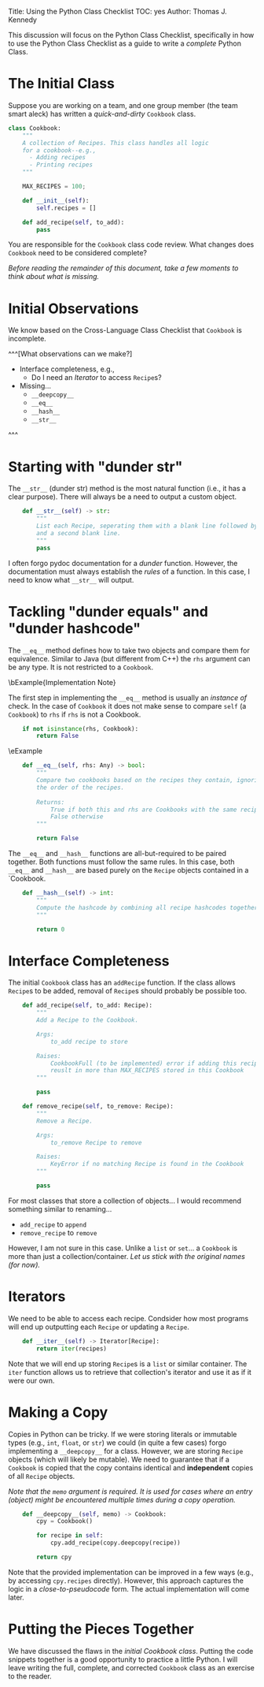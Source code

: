 Title: Using the Python Class Checklist
TOC: yes
Author: Thomas J. Kennedy


This discussion will focus on the Python Class Checklist, specifically in how to
use the Python Class Checklist as a guide to write a *complete* Python Class.


# The Initial Class

Suppose you are working on a team, and one group member (the team smart aleck)
has written a *quick-and-dirty* `Cookbook` class.


```python
class Cookbook:
    """
    A collection of Recipes. This class handles all logic
    for a cookbook--e.g.,
      - Adding recipes
      - Printing recipes
    """

    MAX_RECIPES = 100;

    def __init__(self):
        self.recipes = []

    def add_recipe(self, to_add):
        pass
```

You are responsible for the `Cookbook` class code review. What changes does
`Cookbook` need to be considered complete?

*Before reading the remainder of this document, take a few moments to think about what is missing.*


# Initial Observations

We know based on the Cross-Language Class Checklist that `Cookbook` is
incomplete.

^^^[What observations can we make?]

  - Interface completeness, e.g.,
    - Do I need an *Iterator* to access `Recipe`s?
  - Missing...
    - `__deepcopy__`
    - `__eq__`
    - `__hash__`
    - `__str__`

^^^

# Starting with "dunder str"


The `__str__` (dunder str) method is the most natural function (i.e., it has a clear
purpose). There will always be a need to output a custom object. 

```python
    def __str__(self) -> str:
        """ 
        List each Recipe, seperating them with a blank line followed by "---"
        and a second blank line.
        """
        pass
```


I often forgo pydoc documentation for a *dunder* function. However,
the documentation must always establish the *rules* of a function. In this
case, I need to know what `__str__` will output.


# Tackling "dunder equals" and "dunder hashcode"


The `__eq__` method defines how to take two objects and compare them for
equivalence. Similar to Java (but different from C++) the `rhs` argument can be
any type. It is not restricted to a `Cookbook`.

\bExample{Implementation Note}

The first step in implementing the `__eq__` method is usually an *instance of*
check. In the case of `Cookbook` it does not make sense to compare `self` (a
`Cookbook`) to `rhs` if `rhs` is not a Cookbook.

```python
    if not isinstance(rhs, Cookbook):
        return False
```

\eExample


```python
    def __eq__(self, rhs: Any) -> bool:
        """ 
        Compare two cookbooks based on the recipes they contain, ignoring the
        the order of the recipes.
       
        Returns: 
            True if both this and rhs are Cookbooks with the same recipes and
            False otherwise
        """

        return False
```

The `__eq__` and `__hash__` functions are all-but-required to be paired
together. Both functions must follow the same rules. In this case, both
`__eq__` and `__hash__` are based purely on the `Recipe` objects contained in a
`Cookbook.


```python
    def __hash__(self) -> int:
        """
        Compute the hashcode by combining all recipe hashcodes together.
        """

        return 0
```


# Interface Completeness

The initial `Cookbook` class has an `addRecipe` function. If the class allows
`Recipe`s to be added, removal of `Recipe`s should probably be possible too.


```python
    def add_recipe(self, to_add: Recipe):
        """
        Add a Recipe to the Cookbook.

        Args:
            to_add recipe to store

        Raises:
            CookbookFull (to be implemented) error if adding this recipe would
            reuslt in more than MAX_RECIPES stored in this Cookbook
        """ 

        pass

    def remove_recipe(self, to_remove: Recipe):
        """
        Remove a Recipe.

        Args:
            to_remove Recipe to remove

        Raises:
            KeyError if no matching Recipe is found in the Cookbook
        """

        pass
```

For most classes that store a collection of objects... I would recommend
something similar to renaming...

  - `add_recipe` to `append`
  - `remove_recipe` to `remove`

However, I am not sure in this case. Unlike a `list` or `set`... a `Cookbook`
is more than just a collection/container. *Let us stick with the original names
(for now).*


# Iterators

We need to be able to access each recipe. Condsider how most programs will end
up outputting each `Recipe` or updating a `Recipe`.

```python
    def __iter__(self) -> Iterator[Recipe]:
        return iter(recipes)
```

Note that we will end up storing `Recipe`s is a `list` or similar container.
The `iter` function allows us to retrieve that collection's iterator and use it
as if it were our own.


# Making a Copy

Copies in Python can be tricky. If we were storing literals or immutable types (e.g., `int`, `float`, or `str`) we could (in quite a few cases) forgo implementing a `__deepcopy__` for a class. However, we are storing `Recipe` objects (which will likely be mutable). We need to guarantee that if a `Cookbook` is copied that the copy contains identical and **independent** copies of all `Recipe` objects.

*Note that the `memo` argument is required. It is used for cases where an entry (object) might be encountered multiple times during a copy operation.*


```python
    def __deepcopy__(self, memo) -> Cookbook:
        cpy = Cookbook()

        for recipe in self:
            cpy.add_recipe(copy.deepcopy(recipe))

        return cpy
```

Note that the provided implementation can be improved in a few ways (e.g., by
accessing `cpy.recipes` directly). However, this approach captures the logic in
a *close-to-pseudocode* form. The actual implementation will come later.


# Putting the Pieces Together

We have discussed the flaws in the *initial Cookbook class*. Putting the code
snippets together is a good opportunity to practice a little Python. I will
leave writing the full, complete, and corrected `Cookbook` class as an exercise
to the reader.

